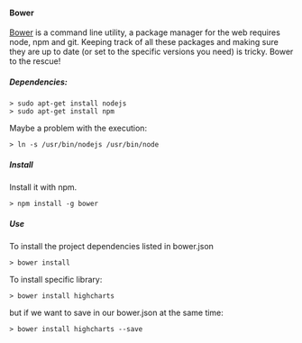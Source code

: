 #### Bower

[Bower](https://bower.io) is a command line utility, 
a package manager for the web requires node, npm and git.
Keeping track of all these packages and making sure they are up to date (or set to the specific versions you need) is tricky. 
Bower to the rescue!

##### Dependencies:

    > sudo apt-get install nodejs
    > sudo apt-get install npm


Maybe a problem with the execution:

    > ln -s /usr/bin/nodejs /usr/bin/node

##### Install

Install it with npm.

    > npm install -g bower

##### Use
 
To install the project dependencies listed in bower.json

    > bower install
    
To install specific library:
    
    > bower install highcharts
    
but if we want to save in our bower.json at the same time:

    > bower install highcharts --save